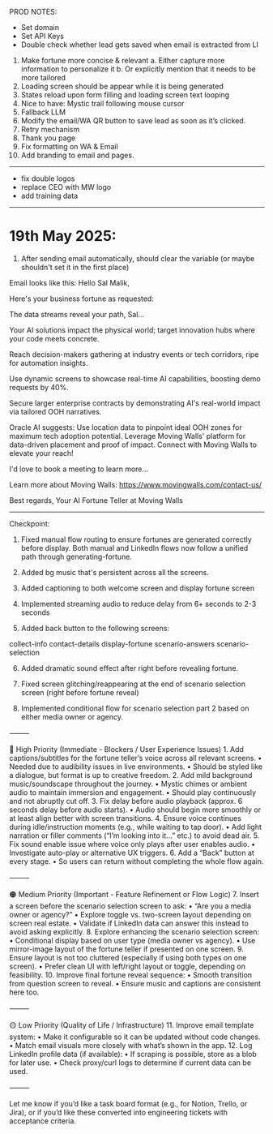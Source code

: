 PROD NOTES:
- Set domain
- Set API Keys
- Double check whether lead gets saved when email is extracted from LI


1. Make fortune more concise & relevant
    a. Either capture more information to personalize it
    b. Or explicitly mention that it needs to be more tailored
2. Loading screen should be appear while it is being generated
3. States reload upon form filling and loading screen text looping
4. Nice to have: Mystic trail following mouse cursor
5. Fallback LLM
6. Modify the email/WA QR button to save lead as soon as it’s clicked.
7. Retry mechanism
8. Thank you page
9. Fix formatting on WA & Email
10. Add branding to email and pages.


---


- fix double logos
- replace CEO with MW logo
- add training data




---



# 19th May 2025:
1. After sending email automatically, should clear the variable (or maybe shouldn't set it in the first place)



Email looks like this:
Hello Sal Malik,

Here's your business fortune as requested:

The data streams reveal your path, Sal...

Your AI solutions impact the physical world; target innovation hubs where your code meets concrete.

Reach decision-makers gathering at industry events or tech corridors, ripe for automation insights.

Use dynamic screens to showcase real-time AI capabilities, boosting demo requests by 40%.

Secure larger enterprise contracts by demonstrating AI's real-world impact via tailored OOH narratives.

Oracle AI suggests: Use location data to pinpoint ideal OOH zones for maximum tech adoption potential. Leverage Moving Walls' platform for data-driven placement and proof of impact. Connect with Moving Walls to elevate your reach!

I'd love to book a meeting to learn more...

Learn more about Moving Walls: https://www.movingwalls.com/contact-us/

Best regards,
Your AI Fortune Teller at Moving Walls



---

Checkpoint: 

1. Fixed manual flow routing to ensure fortunes are generated correctly before display. Both manual and LinkedIn flows now follow a unified path through generating-fortune.

2. Added bg music that's persistent across all the screens.

3. Added captioning to both welcome screen and display fortune screen

4. Implemented streaming audio to reduce delay from 6+ seconds to 2-3 seconds

5. Added back button to the following screens:

collect-info
contact-details
display-fortune
scenario-answers
scenario-selection

6. Added dramatic sound effect after right before revealing fortune.

7. Fixed screen glitching/reappearing at the end of scenario selection screen (right before fortune reveal)

8. Implemented conditional flow for scenario selection part 2 based on either media owner or agency.




⸻

🔴 High Priority (Immediate - Blockers / User Experience Issues)
	1.	Add captions/subtitles for the fortune teller’s voice across all relevant screens.
	•	Needed due to audibility issues in live environments.
	•	Should be styled like a dialogue, but format is up to creative freedom.
	2.	Add mild background music/soundscape throughout the journey.
	•	Mystic chimes or ambient audio to maintain immersion and engagement.
	•	Should play continuously and not abruptly cut off.
	3.	Fix delay before audio playback (approx. 6 seconds delay before audio starts).
	•	Audio should begin more smoothly or at least align better with screen transitions.
	4.	Ensure voice continues during idle/instruction moments (e.g., while waiting to tap door).
	•	Add light narration or filler comments (“I’m looking into it…” etc.) to avoid dead air.
	5.	Fix sound enable issue where voice only plays after user enables audio.
	•	Investigate auto-play or alternative UX triggers.
	6.	Add a “Back” button at every stage.
	•	So users can return without completing the whole flow again.

⸻

🟠 Medium Priority (Important - Feature Refinement or Flow Logic)
	7.	Insert a screen before the scenario selection screen to ask:
	•	“Are you a media owner or agency?”
	•	Explore toggle vs. two-screen layout depending on screen real estate.
	•	Validate if LinkedIn data can answer this instead to avoid asking explicitly.
	8.	Explore enhancing the scenario selection screen:
	•	Conditional display based on user type (media owner vs agency).
	•	Use mirror-image layout of the fortune teller if presented on one screen.
	9.	Ensure layout is not too cluttered (especially if using both types on one screen).
	•	Prefer clean UI with left/right layout or toggle, depending on feasibility.
	10.	Improve final fortune reveal sequence:
	•	Smooth transition from question screen to reveal.
	•	Ensure music and captions are consistent here too.

⸻

🟡 Low Priority (Quality of Life / Infrastructure)
	11.	Improve email template system:
	•	Make it configurable so it can be updated without code changes.
	•	Match email visuals more closely with what’s shown in the app.
	12.	Log LinkedIn profile data (if available):
	•	If scraping is possible, store as a blob for later use.
	•	Check proxy/curl logs to determine if current data can be used.

⸻

Let me know if you’d like a task board format (e.g., for Notion, Trello, or Jira), or if you’d like these converted into engineering tickets with acceptance criteria.